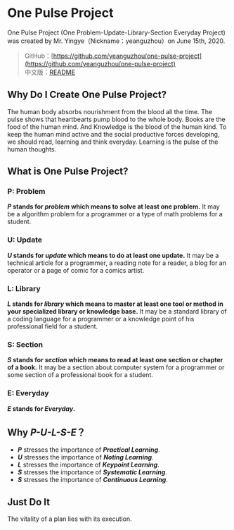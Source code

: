 # One Pulse Project
One Pulse Project (One Problem-Update-Library-Section Everyday Project) was created by Mr. Yingye（Nickname：yeanguzhou）on June 15th, 2020.

> GitHub：[https://github.com/yeanguzhou/one-pulse-project](https://github.com/yeanguzhou/one-pulse-project)  
> 中文版：[README](./README-CN.md)

## Why Do I Create One Pulse Project?
The human body absorbs nourishment from the blood all the time. The pulse shows that heartbearts pump blood to the whole body. Books are the food of the human mind. And Knowledge is the blood of the human kind. To keep the human mind active and the social productive forces developing, we should read, learning and think everyday. Learning is the pulse of the human thoughts.

## What is One Pulse Project?
### P: Problem
___P_ stands for _problem_ which means to solve at least one problem.__ It may be a algorithm problem for a programmer or a  type of  math problems for a student. 

### U: Update
___U_ stands for _update_ which means to do at least one update.__ It may be a technical article for a programmer, a reading note  for a reader, a blog for an operator or a page of comic for a comics artist.

### L: Library
___L_ stands for _library_ which means to master at least one tool or method in your specialized library or knowledge base.__ It may be a standard library of a coding language for a programmer or a knowledge point of his  professional field for a student. 

### S: Section
___S_ stands for _section_ which means to read at least one section or chapter of a book.__ It may be a section about computer system for a programmer or some section of  a professional book for a student.

### E: Everyday
___E_ stands for _Everyday_.__

## Why _P-U-L-S-E_？
* ___P___ stresses the importance of ___Practical Learning___.
* ___U___ stresses the importance of ___Noting Learning___.
* ___L___ stresses the importance of ___Keypoint Learning___.
* ___S___ stresses the importance of ___Systematic Learning___.
* ___S___ stresses the importance of ___Continuous Learning___.

## Just Do It
The vitality of a plan lies with its execution.